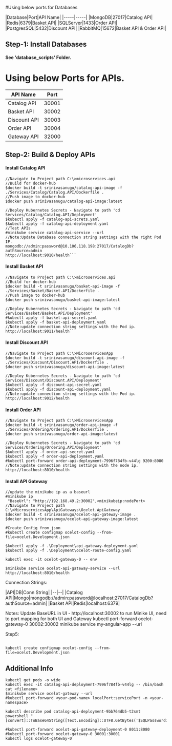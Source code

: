 
#Using below ports for Databases

|Database|Port|API Name|
|-----|-----|
|MongoDB|27017|Catalog API|
|Redis|6379|Basket API|
|SQLServer|1433|Order API|
|PostgresSQL|5432|Discount API|
|RabbitMQ|15672|Basket API & Order API|

## Step-1: Install Databases
#### See 'database_scripts' Folder.

# Using below Ports for APIs.
|API Name|Port|
|-----|-----|
|Catalog API|30001|
|Basket API|30002|
|Discount API|30003|
|Order API|30004|
|Gateway API|32000|

## Step-2: Build & Deploy APIs
#### Install Catalog API
```
//Navigate to Project path C:\>microservices.api
//Build for docker-hub  
$docker build -t srinivasanugu/catalog-api-image -f ./Services/Catalog/Catalog.API/Dockerfile .
//Push image to docker-hub  
$docker push srinivasanugu/catalog-api-image:latest

//Deploy Kubernetes Secrets - Navigate to path 'cd Services/Catalog/Catalog.API/Deployment'
$kubectl apply -f catalog-api-screts.yaml
$kubectl apply -f catalog-api-deployment.yaml
//Test APIs
#minikube service catalog-api-service --url
//Note:Update Database connection string settings with the right Pod IP.
mongodb://admin:password@10.106.118.198:27017/CatalogDb?authSource=admin
http://localhost:9010/health```
```

#### Install Basket API
```
//Navigate to Project path C:\>microservices.api
//Build for docker-hub 
$docker build -t srinivasanugu/basket-api-image -f ./Services/Basket/Basket.API/Dockerfile .
//Push image to docker-hub
$docker push srinivasanugu/basket-api-image:latest

//Deploy Kubernetes Secrets - Navigate to path 'cd Services/Basket/Basket.API/Deployment'
#kubectl apply -f basket-api-secret.yaml
$kubectl apply -f basket-api-deployment.yaml
//Note:update connection string settings with the Pod ip.
http://localhost:9011/health```
```

#### Install Discount API
```
//Navigate to Project path C:\>MicroservicesApp
$docker build -t srinivasanugu/discount-api-image -f ./Services/Discount/Discount.API/Dockerfile .
$docker push srinivasanugu/discount-api-image:latest

//Deploy Kubernetes Secrets - Navigate to path 'cd Services/Discount/Discount.API/Deployment'
$kubectl apply -f discount-api-secret.yaml
$kubectl apply -f discount-api-deployment.yaml
//Note:update connection string settings with the Pod ip.
http://localhost:9012/health
```
#### Install Order API
```
//Navigate to Project path C:\>MicroservicesApp
$docker build -t srinivasanugu/order-api-image -f ./Services/Ordering/Ordering.API/Dockerfile .
$docker push srinivasanugu/order-api-image:latest

//Deploy Kubernetes Secrets - Navigate to path 'cd Services/Ordering/Ordering.API/Deployment'
$kubectl apply -f order-api-secret.yaml
$kubectl apply -f order-api-deployment.yaml
#kubectl port-forward order-api-deployment-7996f784fb-v44lg 9200:8080
//Note:update connection string settings with the node ip.
http://localhost:8010/health
```
#### Install API Gateway
```
//update the minikube ip as a baseurl
#minikube ip
 "BaseUrl": "http://192.168.49.2:30002",<minikubeip:nodePort>
//Navigate to Project path C:\>MicroservicesApp\ApiGateways\Ocelot.ApiGateway
$docker build -t srinivasanugu/ocelot-api-gateway-image .
$docker push srinivasanugu/ocelot-api-gateway-image:latest

#Create Config from json
#kubectl create configmap ocelot-config --from-file=ocelot.Development.json

$kubectl apply -f .\Deployment\api-gateway-deployment.yaml
$kubectl apply -f .\Deployment\ocelot-route-config.yaml

kubectl exec -it ocelot-gateway-0 -- env

$minikube service ocelot-api-gateway-service --url
http://localhost:8010/health
```

Connection Strings:

|API|DB|Conn String|
|--|--|
|Catalog API|Mongo|mongodb://admin:password@localhost:27017/CatalogDb?authSource=admin|
|Basket API|Redis|localhost:6379|



Notes:
Update BaseURL in UI - http://localhost:30002
to run Minike UI, need to port mapping for both UI and Gateway
kubectl port-forward ocelot-gateway-0 30002:30002
minikube service my-angular-app --url 

Step5:
```

kubectl create configmap ocelot-config --from-file=ocelot.Development.json
```

## Additional Info
```
kubectl get pods -o wide
kubectl exec -it catalog-api-deployment-7996f784fb-v44lg -- /bin/bash
cat <filename>
$minikube service ocelot-gateway --url
#kubectl port-forward <your-pod-name> localPort:servicePort -n <your-namespace>

kubectl describe pod catalog-api-deployment-9bb764db5-t2smt
powershell "[convert]::ToBase64String([Text.Encoding]::UTF8.GetBytes('$SQLPassword12345'))"

#kubectl port-forward ocelot-api-gateway-deployment-0 8011:8080
#kubectl port-forward ocelot-gateway-0 30001:30001
kubectl logs ocelot-gateway-0
```
